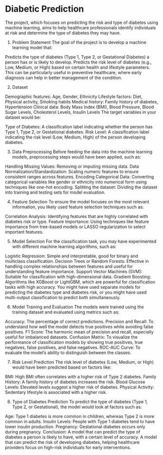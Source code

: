 # Diabetic Prediction
The project, which focuses on predicting the risk and type of diabetes using machine learning, aims to help healthcare professionals identify individuals at risk and determine the type of diabetes they may have.

1. Problem Statement
The goal of the project is to develop a machine learning model that:

Predicts the type of diabetes (Type 1, Type 2, or Gestational Diabetes) a person has or is likely to develop.
Predicts the risk level of diabetes (e.g., Low, Medium, or High) based on certain health and lifestyle parameters.
This can be particularly useful in preventive healthcare, where early diagnosis can help in better management of the condition.

2. Dataset

Demographic features: Age, Gender, Ethnicity
Lifestyle factors: Diet, Physical activity, Smoking habits
Medical history: Family history of diabetes, Hypertension
Clinical data: Body Mass Index (BMI), Blood Pressure, Blood Sugar Levels, Cholesterol Levels, Insulin Levels
The target variables in your dataset would be:

Type of Diabetes: A classification label indicating whether the person has Type 1, Type 2, or Gestational diabetes.
Risk Level: A classification label indicating the risk level (Low, Medium, High) of the person developing diabetes.


3. Data Preprocessing
Before feeding the data into the machine learning models, preprocessing steps would have been applied, such as:

Handling Missing Values: Removing or imputing missing data.
Data Normalization/Standardization: Scaling numeric features to ensure consistent ranges across features.
Encoding Categorical Data: Converting categorical variables like gender or ethnicity into numerical form using techniques like one-hot encoding.
Splitting the dataset: Dividing the dataset into training and testing sets for model evaluation.


4. Feature Selection
To ensure the model focuses on the most relevant information, you likely used feature selection techniques such as:

Correlation Analysis: Identifying features that are highly correlated with diabetes risk or type.
Feature Importance: Using techniques like feature importance from tree-based models or LASSO regularization to select important features.


5. Model Selection
For the classification task, you may have experimented with different machine learning algorithms, such as:

Logistic Regression: Simple and interpretable, good for binary and multiclass classification.
Decision Trees or Random Forests: Effective in handling complex relationships between features and useful for understanding feature importance.
Support Vector Machines (SVM): Suitable for classification with high-dimensional data.
Gradient Boosting: Algorithms like XGBoost or LightGBM, which are powerful for classification tasks with high accuracy.
You might have used separate models for predicting the diabetes type and diabetes risk, or you might have used multi-output classification to predict both simultaneously.

6. Model Training and Evaluation
The models were trained using the training dataset and evaluated using metrics such as:

Accuracy: The percentage of correct predictions.
Precision and Recall: To understand how well the model detects true positives while avoiding false positives.
F1 Score: The harmonic mean of precision and recall, especially useful for imbalanced datasets.
Confusion Matrix: To visualize the performance of classification models by showing true positives, true negatives, false positives, and false negatives.
ROC-AUC Curve: To evaluate the model’s ability to distinguish between the classes.


7. Risk Level Prediction
The risk level of diabetes (Low, Medium, or High) would have been predicted based on factors like:

BMI: High BMI often correlates with a higher risk of Type 2 diabetes.
Family History: A family history of diabetes increases the risk.
Blood Glucose Levels: Elevated levels suggest a higher risk of diabetes.
Physical Activity: Sedentary lifestyle is associated with a higher risk.


8. Type of Diabetes Prediction
To predict the type of diabetes (Type 1, Type 2, or Gestational), the model would look at factors such as:

Age: Type 1 diabetes is more common in children, whereas Type 2 is more common in adults.
Insulin Levels: People with Type 1 diabetes tend to have lower insulin production.
Pregnancy: Gestational diabetes occurs only during pregnancy.
Conclusion:
A model that can predict the type of diabetes a person is likely to have, with a certain level of accuracy.
A model that can predict the risk of developing diabetes, helping healthcare providers focus on high-risk individuals for early interventions.
